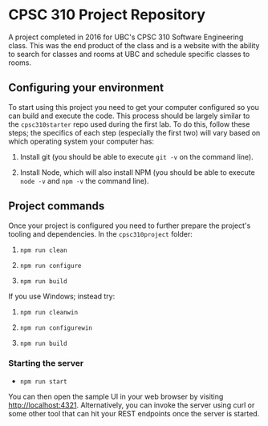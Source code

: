 # CPSC 310 Project Repository

A project completed in 2016 for UBC's CPSC 310 Software Engineering class. This was the end product of the class and is a website with the ability to search for classes and rooms at UBC and schedule specific classes to rooms.

## Configuring your environment

To start using this project you need to get your computer configured so you can build and execute the code. This process should be largely similar to the ```cpsc310starter``` repo used during the first lab. To do this, follow these steps; the specifics of each step (especially the first two) will vary based on which operating system your computer has:

1. Install git (you should be able to execute ```git -v``` on the command line).

1. Install Node, which will also install NPM (you should be able to execute ```node -v``` and ```npm -v``` the command line).

## Project commands

Once your project is configured you need to further prepare the project's tooling and dependencies. In the ```cpsc310project``` folder:

1. ```npm run clean```

1. ```npm run configure```

1. ```npm run build```

If you use Windows; instead try:

1. ```npm run cleanwin```

1. ```npm run configurewin```

1. ```npm run build```


### Starting the server

* ```npm run start```

You can then open the sample UI in your web browser by visiting [http://localhost:4321](http://localhost:4321). Alternatively, you can invoke the server using curl or some other tool that can hit your REST endpoints once the server is started.


